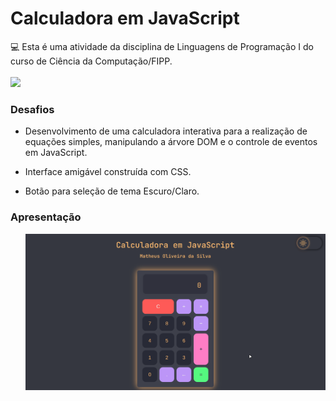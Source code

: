 # Calculadora em JavaScript
<div>
  💻 Esta é uma atividade da disciplina de Linguagens de Programação I do curso de Ciência da Computação/FIPP.
</div>
<br>
<img src="https://camo.githubusercontent.com/5f97feb6e92a0e19b11e8902d833328235ee264b4821e3167fdf11f91e31f107/687474703a2f2f696d672e736869656c64732e696f2f7374617469632f76313f6c6162656c3d535441545553266d6573736167653d434f4e434c5549444f26636f6c6f723d475245454e267374796c653d666f722d7468652d6261646765">
<div>
  <h3>Desafios</h3>
  <ul>
    <li><p>Desenvolvimento de uma calculadora interativa para a realização de equações simples, manipulando a árvore DOM e o controle de eventos em JavaScript.</p></li>
    <li><p>Interface amigável construída com CSS.</p></li>
    <li><p>Botão para seleção de tema Escuro/Claro.</p></li>
  </ul>
</div>
<div>
  <h3>Apresentação</h3>
  <ul>
      <img alt="calculadora" src=https://github.com/oliveiradsmatheus/calculadoraJS/blob/main/imagens/calculadora.gif?raw=true>
  </ul>
</div>
